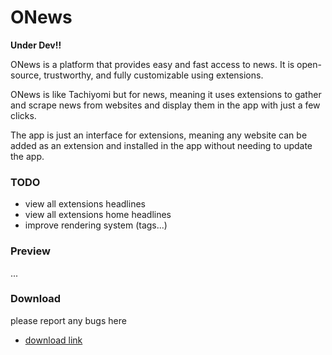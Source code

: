 # ONews
**Under Dev!!**    

ONews is a platform that provides easy and fast access to news. It is open-source, trustworthy, and fully customizable using extensions.          

ONews is like Tachiyomi but for news, meaning it uses extensions to gather and scrape news from websites and display them in the app with just a few  clicks.           

The app is just an interface for extensions, meaning any website can be added as an extension and installed in the app without needing to update the app.


### TODO
- view all extensions headlines   
- view all extensions home headlines   
- improve rendering system (tags...)


### Preview
...

### Download
please report any bugs here
- [download link](https://github.com/TheOpenNews/ONews/releases/download/v0.1.0/onews.apk)
